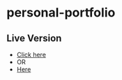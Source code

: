 # personal-portfolio

## Live Version
- <a href="https://okikiola11.github.io/personal-portfolio/"> Click here </a>
- OR
- <a href="https://okikiola-apelehin.netlify.app/">Here</a>